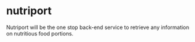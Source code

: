 # nutriport
Nutriport will be the one stop back-end service to retrieve any information on nutritious food portions.

